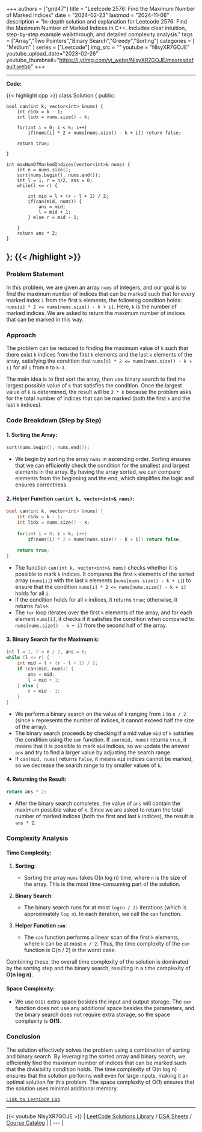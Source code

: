 
+++
authors = ["grid47"]
title = "Leetcode 2576: Find the Maximum Number of Marked Indices"
date = "2024-02-23"
lastmod = "2024-11-06"
description = "In-depth solution and explanation for Leetcode 2576: Find the Maximum Number of Marked Indices in C++. Includes clear intuition, step-by-step example walkthrough, and detailed complexity analysis."
tags = ["Array","Two Pointers","Binary Search","Greedy","Sorting"]
categories = [
    "Medium"
]
series = ["Leetcode"]
img_src = ""
youtube = "NlsyXR7GOJE"
youtube_upload_date="2023-02-26"
youtube_thumbnail="https://i.ytimg.com/vi_webp/NlsyXR7GOJE/maxresdefault.webp"
+++



---
**Code:**

{{< highlight cpp >}}
class Solution {
public:
    
    bool can(int k, vector<int> &nums) {
        int ridx = k - 1;
        int lidx = nums.size() - k;
        
        for(int i = 0; i < k; i++)
            if(nums[i] * 2 > nums[nums.size() - k + i]) return false;
        
        return true;
        
    }
    
    int maxNumOfMarkedIndices(vector<int>& nums) {
        int n = nums.size();
        sort(nums.begin(), nums.end());
        int l = 1, r = n/2, ans = 0;
        while(l <= r) {
            
            int mid = l + (r - l + 1) / 2;
            if(can(mid, nums)) {
                ans = mid;
                l = mid + 1;
            } else r = mid - 1;

        }
        return ans * 2;
    }
};
{{< /highlight >}}
---

### Problem Statement

In this problem, we are given an array `nums` of integers, and our goal is to find the maximum number of indices that can be marked such that for every marked index `i` from the first `k` elements, the following condition holds: `nums[i] * 2 <= nums[nums.size() - k + i]`. Here, `k` is the number of marked indices. We are asked to return the maximum number of indices that can be marked in this way.

### Approach

The problem can be reduced to finding the maximum value of `k` such that there exist `k` indices from the first `k` elements and the last `k` elements of the array, satisfying the condition that `nums[i] * 2 <= nums[nums.size() - k + i]` for all `i` from `0` to `k-1`.

The main idea is to first sort the array, then use binary search to find the largest possible value of `k` that satisfies the condition. Once the largest value of `k` is determined, the result will be `2 * k` because the problem asks for the total number of indices that can be marked (both the first `k` and the last `k` indices).

### Code Breakdown (Step by Step)

#### 1. **Sorting the Array**:
```cpp
sort(nums.begin(), nums.end());
```
- We begin by sorting the array `nums` in ascending order. Sorting ensures that we can efficiently check the condition for the smallest and largest elements in the array. By having the array sorted, we can compare elements from the beginning and the end, which simplifies the logic and ensures correctness.

#### 2. **Helper Function `can(int k, vector<int>& nums)`**:
```cpp
bool can(int k, vector<int> &nums) {
    int ridx = k - 1;
    int lidx = nums.size() - k;
    
    for(int i = 0; i < k; i++)
        if(nums[i] * 2 > nums[nums.size() - k + i]) return false;
    
    return true;
}
```
- The function `can(int k, vector<int>& nums)` checks whether it is possible to mark `k` indices. It compares the first `k` elements of the sorted array (`nums[i]`) with the last `k` elements (`nums[nums.size() - k + i]`) to ensure that the condition `nums[i] * 2 <= nums[nums.size() - k + i]` holds for all `i`.
- If the condition holds for all `k` indices, it returns `true`; otherwise, it returns `false`.
- The `for` loop iterates over the first `k` elements of the array, and for each element `nums[i]`, it checks if it satisfies the condition when compared to `nums[nums.size() - k + i]` from the second half of the array.

#### 3. **Binary Search for the Maximum `k`**:
```cpp
int l = 1, r = n / 2, ans = 0;
while (l <= r) {
    int mid = l + (r - l + 1) / 2;
    if (can(mid, nums)) {
        ans = mid;
        l = mid + 1;
    } else {
        r = mid - 1;
    }
}
```
- We perform a binary search on the value of `k` ranging from `1` to `n / 2` (since `k` represents the number of indices, it cannot exceed half the size of the array).
- The binary search proceeds by checking if a mid value `mid` of `k` satisfies the condition using the `can` function. If `can(mid, nums)` returns `true`, it means that it is possible to mark `mid` indices, so we update the answer `ans` and try to find a larger value by adjusting the search range.
- If `can(mid, nums)` returns `false`, it means `mid` indices cannot be marked, so we decrease the search range to try smaller values of `k`.

#### 4. **Returning the Result**:
```cpp
return ans * 2;
```
- After the binary search completes, the value of `ans` will contain the maximum possible value of `k`. Since we are asked to return the total number of marked indices (both the first and last `k` indices), the result is `ans * 2`.

### Complexity Analysis

#### Time Complexity:

1. **Sorting**:
   - Sorting the array `nums` takes O(n log n) time, where `n` is the size of the array. This is the most time-consuming part of the solution.

2. **Binary Search**:
   - The binary search runs for at most `log(n / 2)` iterations (which is approximately `log n`). In each iteration, we call the `can` function.

3. **Helper Function `can`**:
   - The `can` function performs a linear scan of the first `k` elements, where `k` can be at most `n / 2`. Thus, the time complexity of the `can` function is O(n / 2) in the worst case.

Combining these, the overall time complexity of the solution is dominated by the sorting step and the binary search, resulting in a time complexity of **O(n log n)**.

#### Space Complexity:
- We use `O(1)` extra space besides the input and output storage. The `can` function does not use any additional space besides the parameters, and the binary search does not require extra storage, so the space complexity is **O(1)**.

### Conclusion

The solution effectively solves the problem using a combination of sorting and binary search. By leveraging the sorted array and binary search, we efficiently find the maximum number of indices that can be marked such that the divisibility condition holds. The time complexity of O(n log n) ensures that the solution performs well even for large inputs, making it an optimal solution for this problem. The space complexity of O(1) ensures that the solution uses minimal additional memory.

[`Link to LeetCode Lab`](https://leetcode.com/problems/find-the-maximum-number-of-marked-indices/description/)

---
{{< youtube NlsyXR7GOJE >}}
| [LeetCode Solutions Library](https://grid47.xyz/leetcode/) / [DSA Sheets](https://grid47.xyz/sheets/) / [Course Catalog](https://grid47.xyz/courses/) |
| --- |
